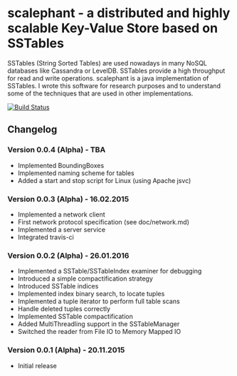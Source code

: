 # scalephant - a distributed and highly scalable Key-Value Store based on SSTables

SSTables (String Sorted Tables) are used nowadays in many NoSQL databases like Cassandra or LevelDB. SSTables provide a high throughput for read and write operations. scalephant is a java implementation of SSTables. I wrote this software for research purposes and to understand some of the techniques that are used in other implementations.

[![Build Status](https://travis-ci.org/jnidzwetzki/scalephant.svg?branch=master)](https://travis-ci.org/jnidzwetzki/scalephant)


## Changelog

### Version 0.0.4 (Alpha) - TBA
- Implemented BoundingBoxes
- Implemented naming scheme for tables
- Added a start and stop script for Linux (using Apache jsvc)

### Version 0.0.3 (Alpha) - 16.02.2015
- Implemented a network client
- First network protocol specification (see doc/network.md)
- Implemented a server service
- Integrated travis-ci

### Version 0.0.2 (Alpha) - 26.01.2016
- Implemented a SSTable/SSTableIndex examiner for debugging
- Introduced a simple compactification strategy
- Introduced SSTable indices  
- Implemented index binary search, to locate tuples
- Implemented a tuple iterator to perform full table scans
- Handle deleted tuples correctly 
- Implemented SSTable compactification
- Added MultiThreadling support in the SSTableManager
- Switched the reader from File IO to Memory Mapped IO

### Version 0.0.1 (Alpha) - 20.11.2015
- Initial release
